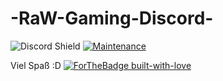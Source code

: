# -RaW-Gaming-Discord-
![Discord Shield](https://discordapp.com/api/guilds/630183489915977756/widget.png?style=shield) [![Maintenance](https://img.shields.io/badge/Maintained%3F-no-red.svg)](https://bitbucket.org/lbesson/ansi-colors) 
















Viel Spaß :D
[![ForTheBadge built-with-love](http://ForTheBadge.com/images/badges/built-with-love.svg)](https://GitHub.com/Naereen/)
